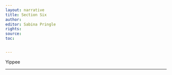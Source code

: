 ```yaml
---
layout: narrative
title: Section Six
author:
editor: Sabina Pringle
rights:
source:
toc:


---
```


Yippee

---

